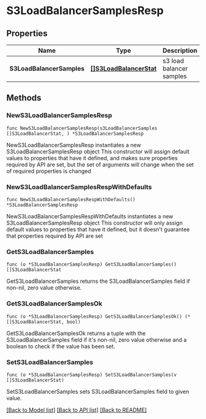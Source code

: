 # S3LoadBalancerSamplesResp

## Properties

Name | Type | Description | Notes
------------ | ------------- | ------------- | -------------
**S3LoadBalancerSamples** | [**[]S3LoadBalancerStat**](S3LoadBalancerStat.md) | s3 load balancer samples | 

## Methods

### NewS3LoadBalancerSamplesResp

`func NewS3LoadBalancerSamplesResp(s3LoadBalancerSamples []S3LoadBalancerStat, ) *S3LoadBalancerSamplesResp`

NewS3LoadBalancerSamplesResp instantiates a new S3LoadBalancerSamplesResp object
This constructor will assign default values to properties that have it defined,
and makes sure properties required by API are set, but the set of arguments
will change when the set of required properties is changed

### NewS3LoadBalancerSamplesRespWithDefaults

`func NewS3LoadBalancerSamplesRespWithDefaults() *S3LoadBalancerSamplesResp`

NewS3LoadBalancerSamplesRespWithDefaults instantiates a new S3LoadBalancerSamplesResp object
This constructor will only assign default values to properties that have it defined,
but it doesn't guarantee that properties required by API are set

### GetS3LoadBalancerSamples

`func (o *S3LoadBalancerSamplesResp) GetS3LoadBalancerSamples() []S3LoadBalancerStat`

GetS3LoadBalancerSamples returns the S3LoadBalancerSamples field if non-nil, zero value otherwise.

### GetS3LoadBalancerSamplesOk

`func (o *S3LoadBalancerSamplesResp) GetS3LoadBalancerSamplesOk() (*[]S3LoadBalancerStat, bool)`

GetS3LoadBalancerSamplesOk returns a tuple with the S3LoadBalancerSamples field if it's non-nil, zero value otherwise
and a boolean to check if the value has been set.

### SetS3LoadBalancerSamples

`func (o *S3LoadBalancerSamplesResp) SetS3LoadBalancerSamples(v []S3LoadBalancerStat)`

SetS3LoadBalancerSamples sets S3LoadBalancerSamples field to given value.



[[Back to Model list]](../README.md#documentation-for-models) [[Back to API list]](../README.md#documentation-for-api-endpoints) [[Back to README]](../README.md)


